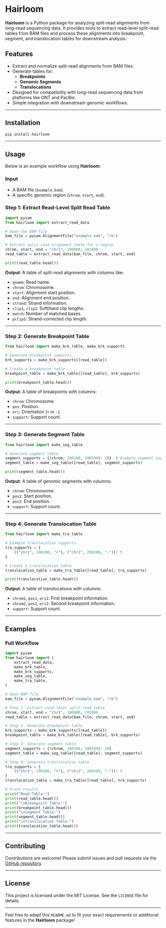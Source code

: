 # Hairloom

**Hairloom** is a Python package for analyzing split-read alignments from long-read sequencing data. It provides tools to extract read-level split-read tables from BAM files and process these alignments into breakpoint, segment, and translocation tables for downstream analysis.

## Features

- Extract and normalize split-read alignments from BAM files.
- Generate tables for:
    - **Breakpoints**
    - **Genomic Segments**
    - **Translocations**
- Designed for compatibility with long-read sequencing data from platforms like ONT and PacBio.
- Simple integration with downstream genomic workflows.

---

## Installation

```bash
pip install hairloom
```

---

## Usage

Below is an example workflow using **Hairloom**:

### Input

- A BAM file (`example.bam`).
- A specific genomic region (`chrom`, `start`, `end`).

### Step 1: Extract Read-Level Split Read Table

```python
import pysam
from hairloom import extract_read_data

# Open the BAM file
bam_file = pysam.AlignmentFile("example.bam", "rb")

# Extract split-read alignment table for a region
chrom, start, end = "chr1", 100000, 101000
read_table = extract_read_data(bam_file, chrom, start, end)

print(read_table.head())
```

**Output**: A table of split-read alignments with columns like:

- `qname`: Read name.
- `chrom`: Chromosome.
- `start`: Alignment start position.
- `end`: Alignment end position.
- `strand`: Strand information.
- `clip1`, `clip2`: Soft/hard clip lengths.
- `match`: Number of matched bases.
- `pclip1`: Strand-corrected clip length.

---

### Step 2: Generate Breakpoint Table

```python
from hairloom import make_brk_table, make_brk_supports

# Generate breakpoint supports
brk_supports = make_brk_supports([read_table])

# Create a breakpoint table
breakpoint_table = make_brk_table([read_table], brk_supports)

print(breakpoint_table.head())
```

**Output**: A table of breakpoints with columns:

- `chrom`: Chromosome.
- `pos`: Position.
- `ori`: Orientation (`+` or `-`).
- `support`: Support count.

---

### Step 3: Generate Segment Table

```python
from hairloom import make_seg_table

# Generate segment table
segment_supports = {(chrom, 100100, 100500): 10}  # Example segment supports
segment_table = make_seg_table([read_table], segment_supports)

print(segment_table.head())
```

**Output**: A table of genomic segments with columns:

- `chrom`: Chromosome.
- `pos1`: Start position.
- `pos2`: End position.
- `support`: Support count.

---

### Step 4: Generate Translocation Table

```python
from hairloom import make_tra_table

# Example translocation supports
tra_supports = {
    (("chr1", 100100, "+"), ("chr2", 200200, "-")): 5
}

# Create a translocation table
translocation_table = make_tra_table([read_table], tra_supports)

print(translocation_table.head())
```

**Output**: A table of translocations with columns:

- `chrom1`, `pos1`, `ori1`: First breakpoint information.
- `chrom2`, `pos2`, `ori2`: Second breakpoint information.
- `support`: Support count.

---

## Examples

### Full Workflow

```python
import pysam
from hairloom import (
    extract_read_data,
    make_brk_table,
    make_brk_supports,
    make_seg_table,
    make_tra_table,
)

# Open BAM file
bam_file = pysam.AlignmentFile("example.bam", "rb")

# Step 1: Extract read-level split-read table
chrom, start, end = "chr1", 100000, 101000
read_table = extract_read_data(bam_file, chrom, start, end)

# Step 2: Generate breakpoint table
brk_supports = make_brk_supports([read_table])
breakpoint_table = make_brk_table([read_table], brk_supports)

# Step 3: Generate segment table
segment_supports = {(chrom, 100100, 100500): 10}
segment_table = make_seg_table([read_table], segment_supports)

# Step 4: Generate translocation table
tra_supports = {
    (("chr1", 100100, "+"), ("chr2", 200200, "-")): 5
}
translocation_table = make_tra_table([read_table], tra_supports)

# Print results
print("Read Table:")
print(read_table.head())
print("\nBreakpoint Table:")
print(breakpoint_table.head())
print("\nSegment Table:")
print(segment_table.head())
print("\nTranslocation Table:")
print(translocation_table.head())
```

---

## Contributing

Contributions are welcome! Please submit issues and pull requests via the [GitHub repository](https://github.com/shahcompbio/hairloom).

---

## License

This project is licensed under the MIT License. See the `LICENSE` file for details.

---

Feel free to adapt this `README.md` to fit your exact requirements or additional features in the **Hairloom** package!
